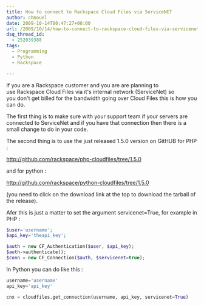 ```yaml
---
title: How to connect to Rackspace Cloud Files via ServiceNET
author: chmouel
date: 2009-10-14T00:47:27+00:00
url: /2009/10/14/how-to-connect-to-rackspace-cloud-files-via-servicenet/
dsq_thread_id:
  - 252039388
tags:
  - Programming
  - Python
  - Rackspace

---
```

<span style="background-color: #ffffff;">If you are a Rackspace customer and you are are planning to use Rackspace Cloud Files via it's internal network (ServiceNet) so you don't get billed for the bandwidth going over Cloud Files this is how you can do.</span>

The first thing is to make sure with your support team if your servers are connected to ServiceNet and if you have that connection then there is a small change to do in your code.

The second thing is to use the just released 1.5.0 version on GitHUB for PHP :

<http://github.com/rackspace/php-cloudfiles/tree/1.5.0>

and for python :

<http://github.com/rackspace/python-cloudfiles/tree/1.5.0>

(you need to click on the download link at the top to download the tarball of the release).

Afer this is just a matter to set the argument servicenet=True, for example in PHP :


```php
$user='username';
$api_key='theapi_key';

$auth = new CF_Authentication($user, $api_key);
$auth->authenticate();
$conn = new CF_Connection($auth, $servicenet=true);

```


In Python you can do like this :


```python
username='username'
api_key='api_key'

cnx = cloudfiles.get_connection(username, api_key, servicenet=True)
```
